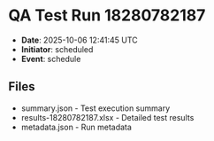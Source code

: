 # QA Test Run 18280782187

- **Date**: 2025-10-06 12:41:45 UTC
- **Initiator**: scheduled
- **Event**: schedule

## Files
- summary.json - Test execution summary
- results-18280782187.xlsx - Detailed test results
- metadata.json - Run metadata
